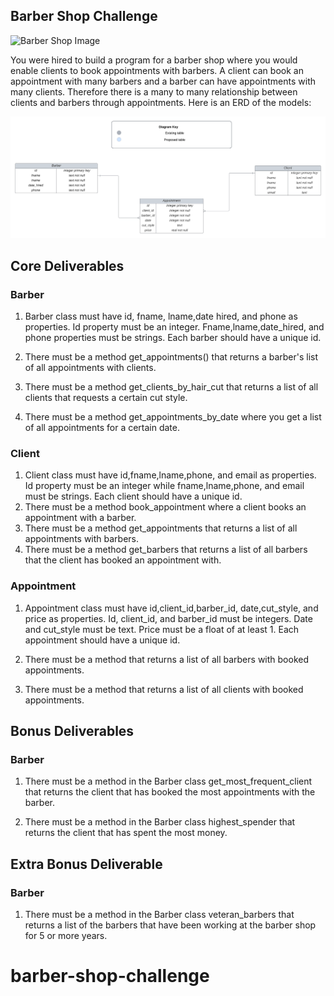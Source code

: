 ## Barber Shop Challenge

![Barber Shop Image](https://assets.wfcdn.com/im/56744849/resize-h445%5Ecompr-r85/1345/134573327/Stainless+Steel+LED+Barber+Pole.jpg  "Barber Shop")

You were hired to build a program for a barber shop where you would enable clients to book appointments with barbers.  A client can book an appointment with many barbers and a barber can have appointments with many clients.  Therefore there is a many to many relationship between clients and barbers through appointments.  Here is an ERD of the models:

![Barber Shop ERD Diagram](barber-shop.png)

## Core Deliverables

### Barber

1.  Barber class must have id, fname, lname,date hired, and phone as properties. Id property must be an integer. Fname,lname,date_hired, and phone properties must be strings. Each barber should have a unique id.

2.  There must be a method get_appointments() that returns a barber's list of all appointments with clients.

3.  There must be a method get_clients_by_hair_cut that returns a list of all clients that requests a certain cut style.

4.  There must be a method get_appointments_by_date where you get a list of all appointments for a certain date.

### Client
1.  Client class must have id,fname,lname,phone, and email as properties. Id property must be an integer while fname,lname,phone, and email must be strings.  Each client should have a unique id.
2.  There must be a method book_appointment where a client books an appointment with a barber.
3.  There must be a method get_appointments that returns a list of all appointments with barbers.
4.  There must be a method get_barbers that returns a list of all barbers that the client has booked an appointment with.

### Appointment
1.  Appointment class must have id,client_id,barber_id, date,cut_style, and price as properties.  Id, client_id, and barber_id must be integers.  Date and cut_style must be text.  Price must be a float of at least 1.  Each appointment should have a unique id.

2.  There must be a method that returns a list of all barbers with booked appointments.

3.  There must be a method that returns a list of all clients with booked appointments.

## Bonus Deliverables

### Barber
1.  There must be a method in the Barber class get_most_frequent_client that returns the client that has booked the most appointments with the barber.

2.  There must be a method in the Barber class highest_spender that returns the client that has spent the most money.

## Extra Bonus Deliverable

### Barber

1.  There must be a method in the Barber class veteran_barbers that returns a list of the barbers that have been working at the barber shop for 5 or more years.



# barber-shop-challenge
